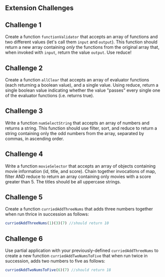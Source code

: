 ## Extension Challenges

## Challenge 1

Create a function `functionValidator` that accepts an array of functions and two different values (let's call them `input` and `output`). This function should return a new array containing *only* the functions from the original array that, when invoked with `input`, return the value `output`. Use reduce!

## Challenge 2

Create a function `allClear` that accepts an array of evaluator functions (each returning a boolean value), and a single value. Using reduce, return a single boolean value indicating whether the value "passes" every single one of the evaluator functions (i.e. returns true).

## Challenge 3

Write a function `numSelectString` that accepts an array of numbers and returns a string. This function should use filter, sort, and reduce to return a string containing only the odd numbers from the array, separated by commas, in ascending order.

## Challenge 4

Write a function `movieSelector` that accepts an array of objects containing movie information (id, title, and score). Chain together invocations of map, filter AND reduce to return an array containing only movies with a score greater than 5. The titles should be all uppercase strings.

## Challenge 5

Create a function `curriedAddThreeNums` that adds three numbers together when run thrice in succession as follows:

```javascript
curriedAddThreeNums(1)(3)(7) //should return 10
```

## Challenge 6

Use partial application with your previously-defined `curriedAddThreeNums` to create a new function `curriedAddTwoNumsToFive` that when run twice in succession, adds two numbers to five as follows:

```javascript
curriedAddTwoNumsToFive(6)(7) //should return 18
```

